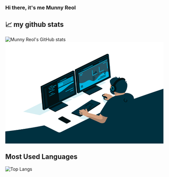 ### Hi there, it's me Munny Reol

## 📈 my github stats
![Munny Reol's GitHub stats](https://github-readme-stats.vercel.app/api?username=munnyreol&show_icons=true&theme=chartreuse-dark&text_color=B2FDD4)
<img align="center" alt="GIF" src="https://github.com/munnyreol/munnyreol/blob/main/code.gif?raw=true" width="500" height="320" />
## Most Used Languages
![Top Langs](https://github-readme-stats.vercel.app/api/top-langs/?username=munnyreol&layout=compact)




<!--
**MunnyReol/munnyreol** is a ✨ _special_ ✨ repository because its `README.md` (this file) appears on your GitHub profile.

Here are some ideas to get you started:

- 🔭 I’m currently working on ...
- 🌱 I’m currently learning ...
- 👯 I’m looking to collaborate on ...
- 🤔 I’m looking for help with ...
- 💬 Ask me about ...
- 📫 How to reach me: ...
- 😄 Pronouns: ...
- ⚡ Fun fact: ...
-->
